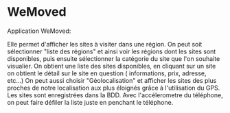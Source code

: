 # WeMoved

Application WeMoved:

Elle permet d'afficher les sites à visiter dans une région.
On peut soit sélectionner "liste des régions" et ainsi voir les régions dont les sites sont disponibles,
puis ensuite sélectionner la catégorie du site que l'on souhaite visualier.
On obtient une liste des sites disponibles, en cliquant sur un site on obtient le détail sur le site en question (
informations, prix, adresse, etc...)
On peut aussi choisir "Géolocalisation" et afficher les sites des plus proches de notre localisation aux plus éloignés grâce
à l'utilisation du GPS.
Les sites sont enregistrées dans la BDD.
Avec l'accélerometre du téléphone, on peut faire défiler la liste juste en penchant le téléphone.
